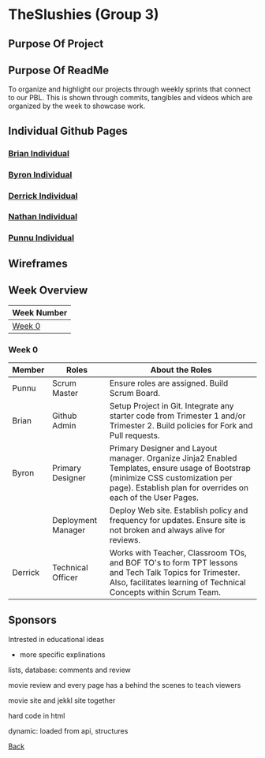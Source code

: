# TheSlushies (Group 3)

## Purpose Of Project

## Purpose Of ReadMe
To organize and highlight our projects through weekly sprints that connect to our PBL. This is shown through commits, tangibles and videos which are organized by the week to showcase work.

## Individual Github Pages
### [Brian Individual](https://github.com/BrianZhang2016/Brian-Individual)
### [Byron Individual](https://github.com/byronlu06/tempname2)
### [Derrick Individual](https://github.com/Pitsco/derrick_individual)
### [Nathan Individual](https://github.com/ProRichyMan/NathanIndividual)
### [Punnu Individual](https://github.com/PunarvasuS/DataStructures)

## Wireframes

## Week Overview

| Week Number | 
| ------------- |
| [Week 0](#Week-0) | 





### Week 0

| Member | Roles   | About the Roles | 
| ------ | ------------- | -------------------------------------------------------------|
| Punnu | Scrum Master | Ensure roles are assigned. Build Scrum Board. |
| Brian | Github Admin | Setup Project in Git. Integrate any starter code from Trimester 1 and/or Trimester 2. Build policies for Fork and Pull requests. |
| Byron | Primary Designer | Primary Designer and Layout manager. Organize Jinja2 Enabled Templates, ensure usage of Bootstrap (minimize CSS customization per page). Establish plan for overrides on each of the User Pages. |
|  | Deployment  Manager | Deploy Web site. Establish policy and frequency for updates. Ensure site is not broken and always alive for reviews. |
| Derrick | Technical Officer | Works with Teacher, Classroom TOs, and BOF TO's to form TPT lessons and Tech Talk Topics for Trimester. Also, facilitates learning of Technical Concepts within Scrum Team.|

## Sponsors
Intrested in educational ideas
* more specific explinations

lists, database: comments and review

movie review and every page has a behind the scenes to teach viewers

movie site and jekkl site together

hard code in html

dynamic: loaded from api, structures 

[Back](#Week-Overview) 
